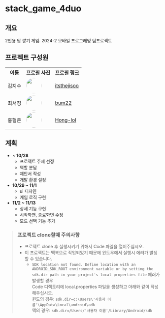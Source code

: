 # stack_game_4duo

## 개요
2인용 탑 쌓기 게임. 2024-2 모바일 프로그래밍 팀프로젝트

## 프로젝트 구성원
<table>
  <tr>
    <th>이름</th>
    <th>프로필 사진</th>
    <th>프로필 링크</th>
  </tr>
  <tr>
    <td>김지수</td>
    <td><img src="https://avatars.githubusercontent.com/u/80537289?v=4" width="50" style="border-radius:100%;"></td>
    <td><a href="https://github.com/itsthejisoo">itsthejisoo</a></td>
  </tr>
  <tr>
    <td>최서정</td>
    <td><img src="https://avatars.githubusercontent.com/u/113536288?v=4" width="50" style="border-radius:100%;"></td>
    <td><a href="https://github.com/bum22">bum22</a></td>
  </tr>
  <tr>
    <td>홍형준</td>
    <td><img src="https://avatars.githubusercontent.com/u/72370753?v=4" width="50" style="border-radius:100%;"></td>
    <td><a href="https://github.com/Hong-lol">Hong-lol</a></td>
  </tr>
</table>
  
## 계획
- **~ 10/28**
  - 프로젝트 주제 선정
  - 역할 분담
  - 제안서 작성
  - 개발 환경 설정
- **10/29 ~ 11/1**
  - ui 디자인
  - 게임 로직 구현
- **11/2 ~ 11/13**
  - 상세 기능 구현
  - 시작화면, 종료화면 수정
  - 모드 선택 기능 추가


> ### 프로젝트 clone할때 주의사항
> - 프로젝트 clone 후 실행시키기 위해서 Code 파일을 열어주십시오.
> - 이 프로젝트는 맥북으로 작업되었기 때문에 윈도우에서 실행시 에러가 발생할 수 있습니다.
>   - ```SDK location not found. Define location with an ANDROID_SDK_ROOT environment variable or by setting the sdk.dir path in your project's local properties file``` 에러가 발생할 경우 <br> Code 디렉토리에 local.properties 파일을 생성하고 아래와 같이 작성해주십시오. <br> 윈도의 경우: ```sdk.dir=c:\Users\'사용자 이름'\AppData\Local\android\adk```<br> 맥의 경우: ```sdk.dir=/Users/'사용자 이름'/Library/Android/sdk```